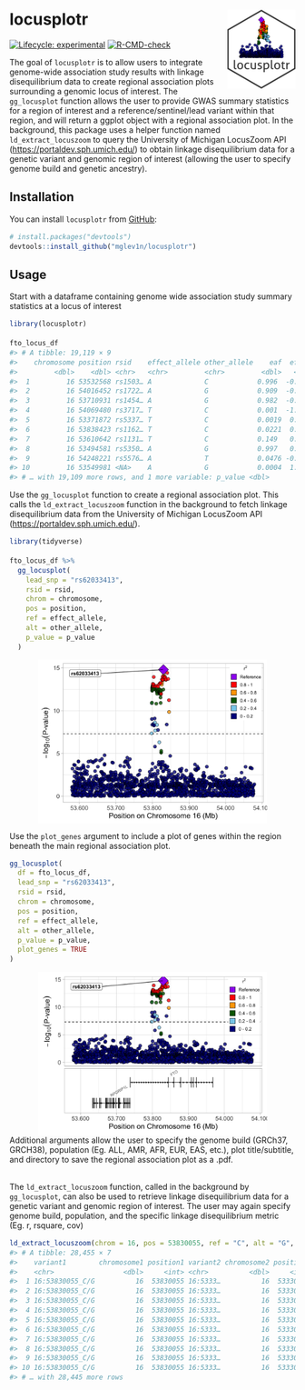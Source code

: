 
<!-- README.md is generated from README.Rmd. Please edit that file -->

# locusplotr <img src='man/figures/logo.png' align="right" height="139" />

<!-- badges: start -->

[![Lifecycle:
experimental](https://img.shields.io/badge/lifecycle-experimental-orange.svg)](https://lifecycle.r-lib.org/articles/stages.html#experimental)
[![R-CMD-check](https://github.com/mglev1n/locusplotr/workflows/R-CMD-check/badge.svg)](https://github.com/mglev1n/locusplotr/actions)
<!-- badges: end -->

The goal of `locusplotr` is to allow users to integrate genome-wide
association study results with linkage disequilibrium data to create
regional association plots surrounding a genomic locus of interest. The
`gg_locusplot` function allows the user to provide GWAS summary
statistics for a region of interest and a reference/sentinel/lead
variant within that region, and will return a ggplot object with a
regional association plot. In the background, this package uses a helper
function named `ld_extract_locuszoom` to query the University of
Michigan LocusZoom API (<https://portaldev.sph.umich.edu/>) to obtain
linkage disequilibrium data for a genetic variant and genomic region of
interest (allowing the user to specify genome build and genetic
ancestry).

## Installation

You can install `locusplotr` from [GitHub](https://github.com/):

``` r
# install.packages("devtools")
devtools::install_github("mglev1n/locusplotr")
```

## Usage

Start with a dataframe containing genome wide association study summary
statistics at a locus of interest

``` r
library(locusplotr)

fto_locus_df
#> # A tibble: 19,119 × 9
#>    chromosome position rsid    effect_allele other_allele    eaf  effect std_err
#>         <dbl>    <dbl> <chr>   <chr>         <chr>         <dbl>   <dbl>   <dbl>
#>  1         16 53532568 rs1503… A             C            0.996  -0.279   0.196 
#>  2         16 54016452 rs1722… A             G            0.909  -0.0269  0.0122
#>  3         16 53710931 rs1454… A             G            0.982  -0.0212  0.104 
#>  4         16 54069480 rs3717… T             C            0.001  -1.38    1.04  
#>  5         16 53371872 rs5337… T             C            0.0019  0.0681  0.508 
#>  6         16 53838423 rs1162… T             C            0.0221  0.0116  0.0985
#>  7         16 53610642 rs1131… T             C            0.149   0.0364  0.0099
#>  8         16 53494581 rs5350… A             G            0.997   0.264   0.170 
#>  9         16 54248221 rs5576… A             T            0.0476 -0.0527  0.0709
#> 10         16 53549981 <NA>    A             G            0.0004  1.50    0.518 
#> # … with 19,109 more rows, and 1 more variable: p_value <dbl>
```

Use the `gg_locusplot` function to create a regional association plot.
This calls the `ld_extract_locuszoom` function in the background to
fetch linkage disequilibrium data from the University of Michigan
LocusZoom API (<https://portaldev.sph.umich.edu/>).

``` r
library(tidyverse)

fto_locus_df %>%
  gg_locusplot(
    lead_snp = "rs62033413",
    rsid = rsid,
    chrom = chromosome,
    pos = position,
    ref = effect_allele,
    alt = other_allele,
    p_value = p_value
  )
```

<img src="man/figures/README-unnamed-chunk-2-1.png" width="80%" style="display: block; margin: auto;" />

Use the `plot_genes` argument to include a plot of genes within the
region beneath the main regional association plot.

``` r
gg_locusplot(
  df = fto_locus_df,
  lead_snp = "rs62033413",
  rsid = rsid,
  chrom = chromosome,
  pos = position,
  ref = effect_allele,
  alt = other_allele,
  p_value = p_value,
  plot_genes = TRUE
)
```

<img src="man/figures/README-unnamed-chunk-3-1.png" width="80%" style="display: block; margin: auto;" />
Additional arguments allow the user to specify the genome build (GRCh37,
GRCH38), population (Eg. ALL, AMR, AFR, EUR, EAS, etc.), plot
title/subtitle, and directory to save the regional association plot as a
.pdf.  
<br><br>

The `ld_extract_locuszoom` function, called in the background by
`gg_locusplot`, can also be used to retrieve linkage disequilibrium data
for a genetic variant and genomic region of interest. The user may again
specify genome build, population, and the specific linkage
disequilibrium metric (Eg. r, rsquare, cov)

``` r
ld_extract_locuszoom(chrom = 16, pos = 53830055, ref = "C", alt = "G", start = 53830055 - 5e5, stop = 53830055 + 5e5, genome_build = "GRCh37", population = "ALL", metric = "rsquare")
#> # A tibble: 28,455 × 7
#>    variant1        chromosome1 position1 variant2 chromosome2 position2 correlation
#>    <chr>                 <dbl>     <int> <chr>          <dbl>     <int>       <dbl>
#>  1 16:53830055_C/G          16  53830055 16:5333…          16  53330083   0.000613 
#>  2 16:53830055_C/G          16  53830055 16:5333…          16  53330091   0.00328  
#>  3 16:53830055_C/G          16  53830055 16:5333…          16  53330128   0.0000874
#>  4 16:53830055_C/G          16  53830055 16:5333…          16  53330136   0.0000592
#>  5 16:53830055_C/G          16  53830055 16:5333…          16  53330148   0.00364  
#>  6 16:53830055_C/G          16  53830055 16:5333…          16  53330184   0.000674 
#>  7 16:53830055_C/G          16  53830055 16:5333…          16  53330263   0.000118 
#>  8 16:53830055_C/G          16  53830055 16:5333…          16  53330336   0.0000592
#>  9 16:53830055_C/G          16  53830055 16:5333…          16  53330401   0.000618 
#> 10 16:53830055_C/G          16  53830055 16:5333…          16  53330445   0.00202  
#> # … with 28,445 more rows
```
